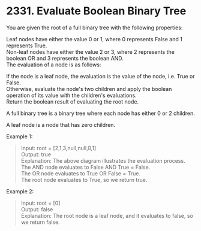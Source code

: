 # 2331. Evaluate Boolean Binary Tree
You are given the root of a full binary tree with the following properties:

Leaf nodes have either the value 0 or 1, where 0 represents False and 1 represents True.\
Non-leaf nodes have either the value 2 or 3, where 2 represents the boolean OR and 3 represents the boolean AND.\
The evaluation of a node is as follows:

If the node is a leaf node, the evaluation is the value of the node, i.e. True or False.\
Otherwise, evaluate the node's two children and apply the boolean operation of its value with the children's evaluations.\
Return the boolean result of evaluating the root node.

A full binary tree is a binary tree where each node has either 0 or 2 children.

A leaf node is a node that has zero children.

Example 1:

>Input: root = [2,1,3,null,null,0,1]\
Output: true\
Explanation: The above diagram illustrates the evaluation process.\
The AND node evaluates to False AND True = False.\
The OR node evaluates to True OR False = True.\
The root node evaluates to True, so we return true.

Example 2:

>Input: root = [0]\
Output: false\
Explanation: The root node is a leaf node, and it evaluates to false, so we return false.